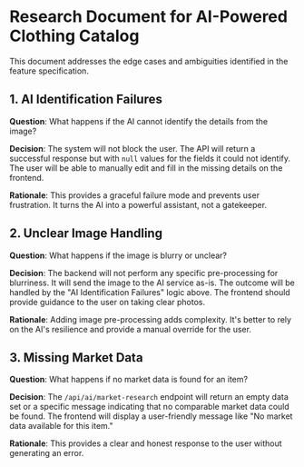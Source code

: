 # Research Document for AI-Powered Clothing Catalog

This document addresses the edge cases and ambiguities identified in the feature specification.

## 1. AI Identification Failures
**Question**: What happens if the AI cannot identify the details from the image?

**Decision**: The system will not block the user. The API will return a successful response but with `null` values for the fields it could not identify. The user will be able to manually edit and fill in the missing details on the frontend.

**Rationale**: This provides a graceful failure mode and prevents user frustration. It turns the AI into a powerful assistant, not a gatekeeper.

## 2. Unclear Image Handling
**Question**: What happens if the image is blurry or unclear?

**Decision**: The backend will not perform any specific pre-processing for blurriness. It will send the image to the AI service as-is. The outcome will be handled by the "AI Identification Failures" logic above. The frontend should provide guidance to the user on taking clear photos.

**Rationale**: Adding image pre-processing adds complexity. It's better to rely on the AI's resilience and provide a manual override for the user.

## 3. Missing Market Data
**Question**: What happens if no market data is found for an item?

**Decision**: The `/api/ai/market-research` endpoint will return an empty data set or a specific message indicating that no comparable market data could be found. The frontend will display a user-friendly message like "No market data available for this item."

**Rationale**: This provides a clear and honest response to the user without generating an error.
